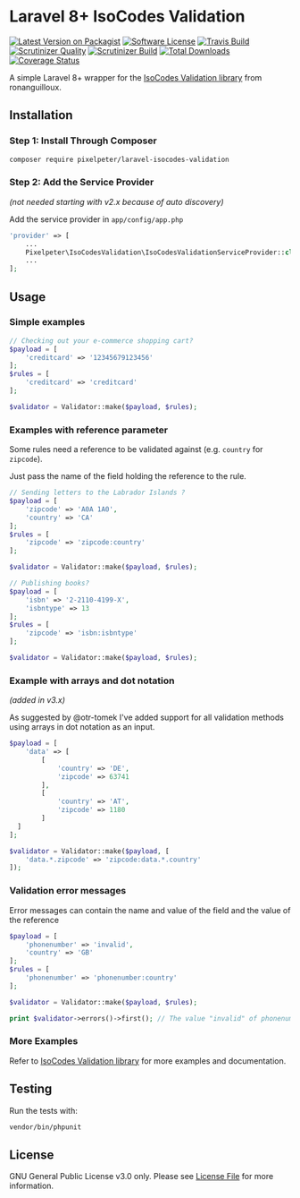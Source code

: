 # Laravel 8+ IsoCodes Validation

[![Latest Version on Packagist](https://img.shields.io/packagist/v/pixelpeter/laravel-isocodes-validation.svg?style=flat-square&t=123)](https://packagist.org/packages/pixelpeter/laravel-isocodes-validation)
[![Software License](https://img.shields.io/badge/license-GPL-brightgreen.svg?style=flat-square)](LICENSE.md)
[![Travis Build](https://img.shields.io/travis/pixelpeter/laravel-isocodes-validation/master.svg?style=flat-square)](https://travis-ci.org/pixelpeter/laravel-isocodes-validation)
[![Scrutinizer Quality](https://img.shields.io/scrutinizer/g/pixelpeter/laravel-isocodes-validation.svg?style=flat-square)](https://scrutinizer-ci.com/g/pixelpeter/laravel-isocodes-validation)
[![Scrutinizer Build](https://img.shields.io/scrutinizer/build/g/pixelpeter/laravel-isocodes-validation.svg?style=flat-square)](https://scrutinizer-ci.com/g/pixelpeter/laravel-isocodes-validation)
[![Total Downloads](https://img.shields.io/packagist/dt/pixelpeter/laravel-isocodes-validation.svg?style=flat-square)](https://packagist.org/packages/pixelpeter/laravel-isocodes-validation)
[![Coverage Status](https://coveralls.io/repos/github/pixelpeter/laravel-isocodes-validation/badge.svg?branch=master)](https://coveralls.io/github/pixelpeter/laravel-isocodes-validation?branch=master)

A simple Laravel 8+ wrapper for the [IsoCodes Validation library](https://github.com/ronanguilloux/IsoCodes) from ronanguilloux.

## Installation

### Step 1: Install Through Composer
``` bash
composer require pixelpeter/laravel-isocodes-validation
```

### Step 2: Add the Service Provider
*(not needed starting with v2.x because of auto discovery)*

Add the service provider in `app/config/app.php`
```php
'provider' => [
    ...
    Pixelpeter\IsoCodesValidation\IsoCodesValidationServiceProvider::class,
    ...
];
```

## Usage

### Simple examples

```php
// Checking out your e-commerce shopping cart?
$payload = [
    'creditcard' => '12345679123456'
];
$rules = [
    'creditcard' => 'creditcard'
];

$validator = Validator::make($payload, $rules);
```

### Examples with reference parameter
Some rules need a reference to be validated against (e.g. `country` for `zipcode`).

Just pass the name of the field holding the reference to the rule.

```php
// Sending letters to the Labrador Islands ?
$payload = [
    'zipcode' => 'A0A 1A0',
    'country' => 'CA'
];
$rules = [
    'zipcode' => 'zipcode:country'
];

$validator = Validator::make($payload, $rules);

// Publishing books?
$payload = [
    'isbn' => '2-2110-4199-X',
    'isbntype' => 13
];
$rules = [
    'zipcode' => 'isbn:isbntype'
];

$validator = Validator::make($payload, $rules);
```

### Example with arrays and dot notation
*(added in v3.x)*

As suggested by @otr-tomek I've added support for all validation methods using arrays in dot notation as an input.

```php
$payload = [
    'data' => [
        [
            'country' => 'DE',
            'zipcode' => 63741
        ],
        [
            'country' => 'AT',
            'zipcode' => 1180
        ]
  ] 
];

$validator = Validator::make($payload, [
    'data.*.zipcode' => 'zipcode:data.*.country'
]);
```

### Validation error messages
Error messages can contain the name and value of the field and the value of the reference
```php
$payload = [
    'phonenumber' => 'invalid',
    'country' => 'GB'
];
$rules = [
    'phonenumber' => 'phonenumber:country'
];

$validator = Validator::make($payload, $rules);

print $validator->errors()->first(); // The value "invalid" of phonenumber is not valid for "GB".
```

### More Examples
Refer to [IsoCodes Validation library](https://github.com/ronanguilloux/IsoCodes) for more examples and documentation.

## Testing
Run the tests with:
```bash
vendor/bin/phpunit
```

## License

GNU General Public License v3.0 only. Please see [License File](LICENSE.md) for more information.
